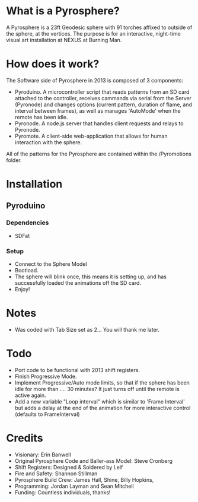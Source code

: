 # What is a Pyrosphere?

A Pyrosphere is a 23ft Geodesic sphere with 91 torches affixed to outside of the sphere, at the vertices. The purpose is for an interactive, night-time visual art installation at NEXUS at Burning Man. 

# How does it work?

The Software side of Pyrosphere in 2013 is composed of 3 components:
- Pyroduino. A microcontroller script that reads patterns from an SD card attached to the controller, receives cammands via serial from the Server (Pyronode) and changes options (current pattern, duration of flame, and interval between frames), as well as manages 'AutoMode' when the remote has been idle. 
- Pyronode. A node.js server that handles client requests and relays to Pyronode. 
- Pyromote. A client-side web-application that allows for human interaction with the sphere. 

All of the patterns for the Pyrosphere are contained within the /Pyromotions folder. 

# Installation

## Pyroduino

### Dependencies
- SDFat

### Setup
- Connect to the Sphere Model
- Bootload.
- The sphere will blink once, this means it is setting up, and has successfully loaded the animations off the SD card. 
- Enjoy!

# Notes
- Was coded with Tab Size set as 2... You will thank me later.

# Todo 
- Port code to be functional with 2013 shift registers.
- Finish Progressive Mode.
- Implement Progressive/Auto mode limits, so that if the sphere has been idle for more than .... 30 minutes? It just turns off until the remote is active again. 
- Add a new variable "Loop interval" which is similar to 'Frame Interval' but adds a delay at the end of the animation for more interactive control (defaults to FrameInterval)

# Credits
- Visionary: Erin Banwell
- Original Pyrosphere Code and Baller-ass Model: Steve Cronberg
- Shift Registers: Designed & Soldered by Leif
- Fire and Safety: Shannon Stillman
- Pyrosphere Build Crew: James Hall, Shine, Billy Hopkins,
- Programming: Jordan Layman and Sean Mitchell
- Funding: Countless individuals, thanks!

